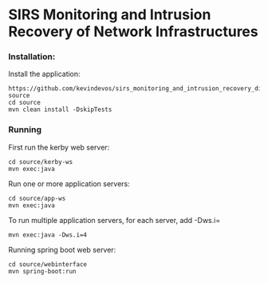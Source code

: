 # SIRS Monitoring and Intrusion Recovery of Network Infrastructures

### Installation:

Install the application:

```
https://github.com/kevindevos/sirs_monitoring_and_intrusion_recovery_distributed.git source
cd source
mvn clean install -DskipTests
```

### Running

First run the kerby web server:

```
cd source/kerby-ws
mvn exec:java
```

Run one or more application servers:

```
cd source/app-ws
mvn exec:java
```
To run multiple application servers, for each server, add -Dws.i=<number>

```
mvn exec:java -Dws.i=4
```

Running spring boot web server:

```
cd source/webinterface
mvn spring-boot:run
```
